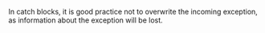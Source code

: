 In catch blocks, it is good practice not to overwrite the incoming exception, as information about the exception will be lost.